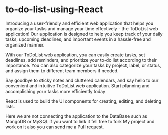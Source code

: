 # to-do-list-using-React

Introducing a user-friendly and efficient web application that helps you organize your tasks and manage your time effectively - the ToDoList web application! Our application is designed to help you keep track of your daily tasks, upcoming deadlines, and important events in a hassle-free and organized manner.

With our ToDoList web application, you can easily create tasks, set deadlines, add reminders, and prioritize your to-do list according to their importance. You can also categorize your tasks by project, label, or status, and assign them to different team members if needed.

Say goodbye to sticky notes and cluttered calendars, and say hello to our convenient and intuitive ToDoList web application. Start planning and accomplishing your tasks more efficiently today

React is used to build the UI components for creating, editing, and deleting lists.

Here we are not connecting the application to the DataBase such as MongoDB or MySQL if you want to link it fell free to fork My project and work on it also you can send me a Pull request.
